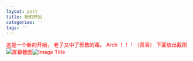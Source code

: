 ```yaml
---
layout: post
title: 新的开始
categories: ''
tags: ''
---
```

<font color="red">这是一个新的开始， 
老子又中了邪教的毒。 
Arch ！！！（真香）<font> 
下面放出截图![屏幕截图](https://raw.githubusercontent.com/justforheart/spiders/gh-pages/img/2018-12-01-18-40-12.png)![Image Title](https://i.meizitu.net/thumbs/2018/11/160037_25b42_236.jpg)